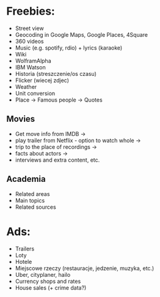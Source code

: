 # Freebies:
* Street view
* Geocoding in Google Maps, Google Places, 4Square
* 360 videos
* Music (e.g. spotify, rdio) + lyrics (karaoke)
* Wiki
* WolframAlpha
* IBM Watson
* Historia (streszczenie/os czasu)
* Flicker (wiecej zdjec)
* Weather
* Unit conversion
* Place -> Famous people -> Quotes

## Movies
* Get move info from IMDB ->
* play trailer from Netflix - option to watch whole ->
* trip to the place of recordings ->
* facts about actors ->
* interviews and extra content, etc.

## Academia
* Related areas
* Main topics
* Related sources

# Ads:
* Trailers
* Loty
* Hotele
* Miejscowe rzeczy (restauracje, jedzenie, muzyka, etc.)
* Uber, cityplaner, hailo
* Currency shops and rates
* House sales (+ crime data?)
